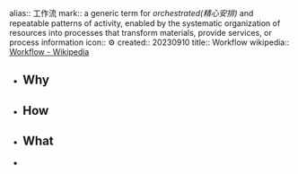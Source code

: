 alias:: 工作流
mark:: a generic term for *orchestrated(精心安排)* and repeatable patterns of activity, enabled by the systematic organization of resources into processes that transform materials, provide services, or process information
icon:: ⚙️
created:: 20230910
title:: Workflow
wikipedia:: [Workflow - Wikipedia](https://en.wikipedia.org/wiki/Workflow)

- ## Why
- ## How
- ## What
-